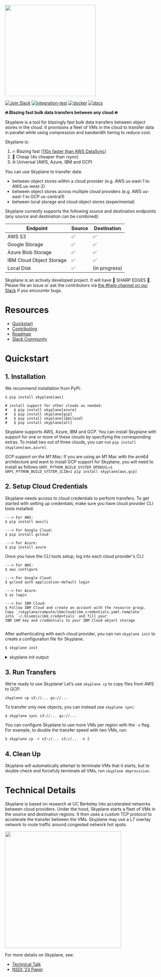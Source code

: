 <picture>
    <source srcset="docs/_static/logo-dark-mode.png" media="(prefers-color-scheme: dark)">
    <img src="docs/_static/logo-light-mode.png" width="300" />
</picture>

[![Join Slack](https://img.shields.io/badge/-Join%20Skyplane%20Slack-blue?logo=slack)](https://join.slack.com/t/skyplaneworkspace/shared_invite/zt-1cxmedcuc-GwIXLGyHTyOYELq7KoOl6Q)
[![integration-test](https://github.com/skyplane-project/skyplane/actions/workflows/integration-test.yml/badge.svg)](https://github.com/skyplane-project/skyplane/actions/workflows/integration-test.yml)
[![docker](https://github.com/skyplane-project/skyplane/actions/workflows/docker-publish.yml/badge.svg)](https://github.com/skyplane-project/skyplane/actions/workflows/docker-publish.yml)
[![docs](https://readthedocs.org/projects/skyplane/badge/?version=latest)](https://skyplane.readthedocs.io/en/latest/?badge=latest)

**🔥 Blazing fast bulk data transfers between any cloud 🔥**

Skyplane is a tool for blazingly fast bulk data transfers between object stores in the cloud. It provisions a fleet of VMs in the cloud to transfer data in parallel while using compression and bandwidth tiering to reduce cost.

Skyplane is:
1. 🔥 Blazing fast ([110x faster than AWS DataSync](https://skyplane.org/en/latest/benchmark.html))
2. 🤑 Cheap (4x cheaper than rsync)
3. 🌐 Universal (AWS, Azure, IBM and GCP)

You can use Skyplane to transfer data: 
* between object stores within a cloud provider (e.g. AWS us-east-1 to AWS us-west-2)
* between object stores across multiple cloud providers (e.g. AWS us-east-1 to GCP us-central1)
* between local storage and cloud object stores (experimental)

Skyplane currently supports the following source and destination endpoints (any source and destination can be combined): 

| Endpoint           | Source             | Destination        |
|--------------------|--------------------|--------------------|
| AWS S3             | :white_check_mark: | :white_check_mark: |
| Google Storage     | :white_check_mark: | :white_check_mark: |
| Azure Blob Storage | :white_check_mark: | :white_check_mark: |
| IBM Cloud Object Storage | :white_check_mark: | :white_check_mark: |
| Local Disk         | :white_check_mark: | (in progress)      |

Skyplane is an actively developed project. It will have 🔪 SHARP EDGES 🔪. Please file an issue or ask the contributors via [the #help channel on our Slack](https://join.slack.com/t/skyplaneworkspace/shared_invite/zt-1cxmedcuc-GwIXLGyHTyOYELq7KoOl6Q) if you encounter bugs.

# Resources 
- [Quickstart](#quickstart)
- [Contributing](https://skyplane.org/en/latest/contributing.html)
- [Roadmap](https://skyplane.org/en/latest/roadmap.html)
- [Slack Community](https://join.slack.com/t/skyplaneworkspace/shared_invite/zt-1cxmedcuc-GwIXLGyHTyOYELq7KoOl6Q)

# Quickstart

## 1. Installation
We recommend installation from PyPi:
```
$ pip install skyplane[aws]

# install support for other clouds as needed:
#   $ pip install skyplane[azure]
#   $ pip install skyplane[gcp]
#   $ pip install skyplane[ibmcloud]
#   $ pip install skyplane[all]
```

Skyplane supports AWS, Azure, IBM and GCP. You can install Skyplane with support for one or more of these clouds by specifying the corresponding extras. To install two out of three clouds, you can run `pip install skyplane[aws,azure]`.

*GCP support on the M1 Mac*: If you are using an M1 Mac with the arm64 architecture and want to install GCP support for Skyplane, you will need to install as follows
`GRPC_PYTHON_BUILD_SYSTEM_OPENSSL=1 GRPC_PYTHON_BUILD_SYSTEM_ZLIB=1 pip install skyplane[aws,gcp]`

## 2. Setup Cloud Credentials 

Skyplane needs access to cloud credentials to perform transfers. To get started with setting up credentials, make sure you have cloud provider CLI tools installed:

```
---> For AWS:
$ pip install awscli

---> For Google Cloud:
$ pip install gcloud

---> For Azure:
$ pip install azure

```
Once you have the CLI tools setup, log into each cloud provider's CLI:
```
---> For AWS:
$ aws configure

---> For Google Cloud:
$ gcloud auth application-default login

---> For Azure:
$ az login

---> For IBM Cloud:
$ Follow IBM Cloud and create an account with the resource group.
Copy `/skyplane/compute/ibmcloud/ibm_credentials.yaml.template` 
into `~/.bluemix/ibm_credentials` and fill your 
IBM IAM key and credentials to your IBM Cloud object storage 


```
After authenticating with each cloud provider, you can run `skyplane init` to create a configuration file for Skyplane.

```bash
$ skyplane init
```
<details>
<summary>skyplane init output</summary>
<br>

```
$ skyplane init

====================================================
 _____ _   ____   _______ _       ___   _   _  _____
/  ___| | / /\ \ / / ___ \ |     / _ \ | \ | ||  ___|
\ `--.| |/ /  \ V /| |_/ / |    / /_\ \|  \| || |__
 `--. \    \   \ / |  __/| |    |  _  || . ` ||  __|
/\__/ / |\  \  | | | |   | |____| | | || |\  || |___
\____/\_| \_/  \_/ \_|   \_____/\_| |_/\_| \_/\____/
====================================================


(1) Configuring AWS:
    Loaded AWS credentials from the AWS CLI [IAM access key ID: ...XXXXXX]
    AWS region config file saved to /home/ubuntu/.skyplane/aws_config

(2) Configuring Azure:
    Azure credentials found in Azure CLI
    Azure credentials found, do you want to enable Azure support in Skyplane? [Y/n]: Y
    Enter the Azure subscription ID: [XXXXXXXX-XXXX-XXXX-XXXX-XXXXXXXXXXXX]:
    Azure region config file saved to /home/ubuntu/.skyplane/azure_config
    Querying for SKU availbility in regions
    Azure SKU availability cached in /home/ubuntu/.skyplane/azure_sku_mapping

(3) Configuring GCP:
    GCP credentials found in GCP CLI
    GCP credentials found, do you want to enable GCP support in Skyplane? [Y/n]: Y
    Enter the GCP project ID [XXXXXXX]:
    GCP region config file saved to /home/ubuntu/.skyplane/gcp_config

Config file saved to /home/ubuntu/.skyplane/config
```

</details>

## 3. Run Transfers 

We’re ready to use Skyplane! Let’s use `skyplane cp` to copy files from AWS to GCP:
```
skyplane cp s3://... gs://...
```
To transfer only new objects, you can instead use `skyplane sync`:
```
$ skyplane sync s3://... gs://...
```

You can configure Skyplane to use more VMs per region with the `-n` flag. For example, to double the transfer speed with two VMs, run: 
```
$ skyplane cp -r s3://... s3://... -n 2
```

## 4. Clean Up 
Skyplane will automatically attempt to terminate VMs that it starts, but to double check and forcefuly terminate all VMs, run `skyplane deprovision`.

# Technical Details
Skyplane is based on research at UC Berkeley into accelerated networks between cloud providers. Under the hood, Skyplane starts a fleet of VMs in the source and destination regions. It then uses a custom TCP protocol to accelerate the transfer between the VMs. Skyplane may use a L7 overlay network to route traffic around congested network hot spots. 

<img src="docs/_static/skyplane-data-plane.png" width="384" />

For more details on Skyplane, see: 
- [Technical Talk](https://skyplane.org/en/latest/architecture.html)
- [NSDI '23 Paper](https://arxiv.org/abs/2210.07259)


